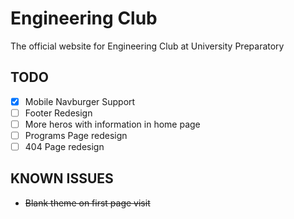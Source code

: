 # Engineering Club

The official website for Engineering Club at University Preparatory

## TODO

- [x] Mobile Navburger Support
- [ ] Footer Redesign
- [ ] More heros with information in home page
- [ ] Programs Page redesign
- [ ] 404 Page redesign

## KNOWN ISSUES

- ~~Blank theme on first page visit~~
